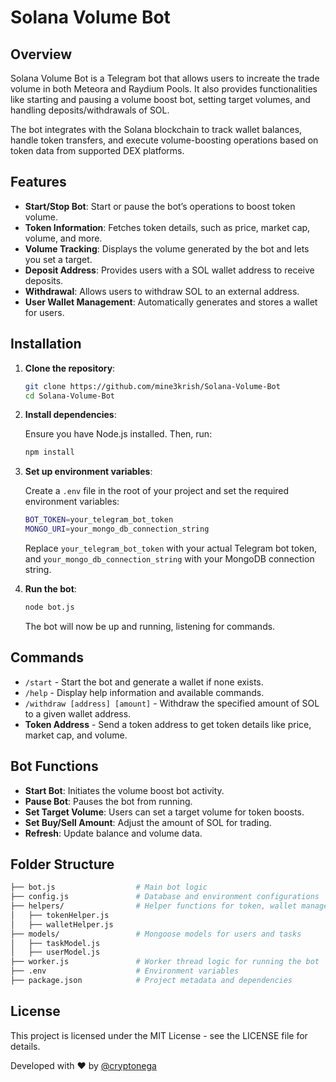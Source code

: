 # Solana Volume Bot

## Overview
Solana Volume Bot is a Telegram bot that allows users to increate the trade volume in both Meteora and Raydium Pools. It also provides functionalities like starting and pausing a volume boost bot, setting target volumes, and handling deposits/withdrawals of SOL. 

The bot integrates with the Solana blockchain to track wallet balances, handle token transfers, and execute volume-boosting operations based on token data from supported DEX platforms.

## Features
- **Start/Stop Bot**: Start or pause the bot’s operations to boost token volume.
- **Token Information**: Fetches token details, such as price, market cap, volume, and more.
- **Volume Tracking**: Displays the volume generated by the bot and lets you set a target.
- **Deposit Address**: Provides users with a SOL wallet address to receive deposits.
- **Withdrawal**: Allows users to withdraw SOL to an external address.
- **User Wallet Management**: Automatically generates and stores a wallet for users.

## Installation

1. **Clone the repository**:

    ```bash
    git clone https://github.com/mine3krish/Solana-Volume-Bot
    cd Solana-Volume-Bot
    ```

2. **Install dependencies**:

    Ensure you have Node.js installed. Then, run:

    ```bash
    npm install
    ```

3. **Set up environment variables**:

    Create a `.env` file in the root of your project and set the required environment variables:

    ```bash
    BOT_TOKEN=your_telegram_bot_token
    MONGO_URI=your_mongo_db_connection_string
    ```

    Replace `your_telegram_bot_token` with your actual Telegram bot token, and `your_mongo_db_connection_string` with your MongoDB connection string.

4. **Run the bot**:

    ```bash
    node bot.js
    ```

    The bot will now be up and running, listening for commands.

## Commands

- `/start` - Start the bot and generate a wallet if none exists.
- `/help` - Display help information and available commands.
- `/withdraw [address] [amount]` - Withdraw the specified amount of SOL to a given wallet address.
- **Token Address** - Send a token address to get token details like price, market cap, and volume.

## Bot Functions

- **Start Bot**: Initiates the volume boost bot activity.
- **Pause Bot**: Pauses the bot from running.
- **Set Target Volume**: Users can set a target volume for token boosts.
- **Set Buy/Sell Amount**: Adjust the amount of SOL for trading.
- **Refresh**: Update balance and volume data.

## Folder Structure

```bash
├── bot.js                  # Main bot logic
├── config.js               # Database and environment configurations
├── helpers/                # Helper functions for token, wallet management, etc.
│   ├── tokenHelper.js
│   ├── walletHelper.js
├── models/                 # Mongoose models for users and tasks
│   ├── taskModel.js
│   ├── userModel.js
├── worker.js               # Worker thread logic for running the bot
├── .env                    # Environment variables
├── package.json            # Project metadata and dependencies
```
## License
This project is licensed under the MIT License - see the LICENSE file for details.

Developed with ❤️ by [@cryptonega](https://t.me/cryptonega)
